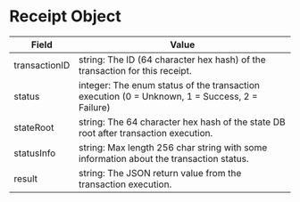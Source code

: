 # Receipt Object

| Field | Value |
|-------|-------|
| transactionID | string: The ID (64 character hex hash) of the transaction for this receipt. |
| status | integer: The enum status of the transaction execution (0 = Unknown, 1 = Success, 2 = Failure) |
| stateRoot | string: The 64 character hex hash of the state DB root after transaction execution. |
| statusInfo | string: Max length 256 char string with some information about the transaction status. |
| result | string: The JSON return value from the transaction execution. |
